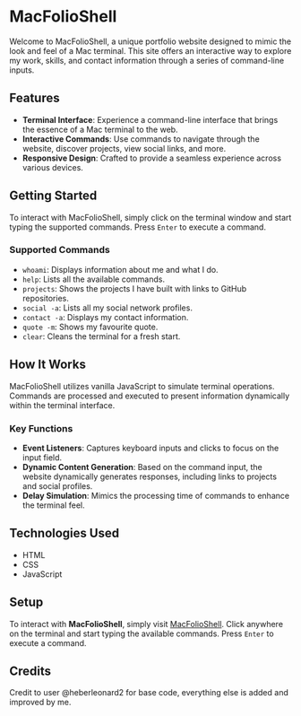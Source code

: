 # MacFolioShell

Welcome to MacFolioShell, a unique portfolio website designed to mimic the look and feel of a Mac terminal. This site offers an interactive way to explore my work, skills, and contact information through a series of command-line inputs.

## Features

- **Terminal Interface**: Experience a command-line interface that brings the essence of a Mac terminal to the web.
- **Interactive Commands**: Use commands to navigate through the website, discover projects, view social links, and more.
- **Responsive Design**: Crafted to provide a seamless experience across various devices.

## Getting Started

To interact with MacFolioShell, simply click on the terminal window and start typing the supported commands. Press `Enter` to execute a command.

### Supported Commands

- `whoami`: Displays information about me and what I do.
- `help`: Lists all the available commands.
- `projects`: Shows the projects I have built with links to GitHub repositories.
- `social -a`: Lists all my social network profiles.
- `contact -a`: Displays my contact information.
- `quote -m`: Shows my favourite quote.
- `clear`: Cleans the terminal for a fresh start.

## How It Works

MacFolioShell utilizes vanilla JavaScript to simulate terminal operations. Commands are processed and executed to present information dynamically within the terminal interface.

### Key Functions

- **Event Listeners**: Captures keyboard inputs and clicks to focus on the input field.
- **Dynamic Content Generation**: Based on the command input, the website dynamically generates responses, including links to projects and social profiles.
- **Delay Simulation**: Mimics the processing time of commands to enhance the terminal feel.

## Technologies Used

- HTML
- CSS
- JavaScript

## Setup

To interact with **MacFolioShell**, simply visit [MacFolioShell](http://wanaqim.dev). Click anywhere on the terminal and start typing the available commands. Press `Enter` to execute a command.

## Credits

Credit to user @heberleonard2 for base code, everything else is added and improved by me.



